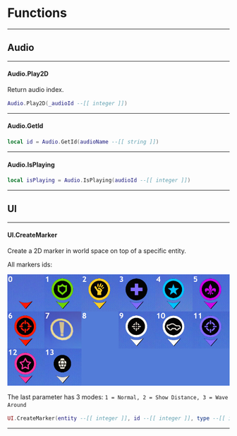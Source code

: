 # Functions

----
## Audio
----

#### Audio.Play2D
Return audio index.

```lua
Audio.Play2D(_audioId --[[ integer ]])
```

---

#### Audio.GetId

```lua
local id = Audio.GetId(audioName --[[ string ]])
```

---

#### Audio.IsPlaying

```lua
local isPlaying = Audio.IsPlaying(audioId --[[ integer ]])
```

----
## UI
----

#### UI.CreateMarker
Create a 2D marker in world space on top of a specific entity.

All markers ids:

![Mg5Ej6d](https://raw.githubusercontent.com/K3rhos/SR3MP-Docs/main/docs/images/Mg5Ej6d.jpg)

The last parameter has 3 modes: `1 = Normal, 2 = Show Distance, 3 = Wave Around`

```lua
UI.CreateMarker(entity --[[ integer ]], id --[[ integer ]], type --[[ integer ]])
```

---
